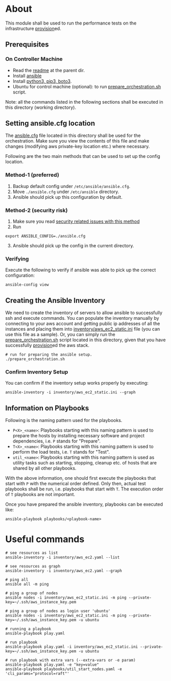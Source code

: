 # About

This module shall be used to run the performance tests on the infrastructure [provision](../provision)ed.

## Prerequisites
### On Controller Machine
- Read the [readme](../README.md) at the parent dir.
- Install [ansible](https://docs.ansible.com/ansible/latest/installation_guide/intro_installation.html)
- Install [python3, pip3, boto3](https://stackoverflow.com/a/59073019).
- Ubuntu for control machine (optional): to run [prepare_orchestration.sh](prepare_orchestration.sh) script.

Note: all the commands listed in the following sections shall be executed in this directory (working directory).

## Setting ansible.cfg location

The [ansible.cfg](ansible.cfg) file located in this directory shall be used for the orchestration. Make sure you view
the contents of this file and make changes (modifying aws private-key location etc.) where necessary.

Following are the two main methods that can be used to set up the config location.

### Method-1 (preferred)
1. Backup default config under `/etc/ansible/ansible.cfg`.
2. Move `./ansible.cfg` under `/etc/ansible` directory.
3. Ansible should pick up this configuration by default.

### Method-2 (security risk)
1. Make sure you read [security related issues with this method](https://docs.ansible.com/ansible/devel/reference_appendices/config.html#cfg-in-world-writable-dir)
2. Run 
```
export ANSIBLE_CONFIG=./ansible.cfg
```
3. Ansible should pick up the config in the current directory.

### Verifying

Execute the following to verify if ansible was able to pick up the correct configuration:
```
ansible-config view
```

## Creating the Ansible Inventory

We need to create the inventory of servers to allow ansible to successfully ssh and execute commands. You can populate
the inventory manually by connecting to your aws account and getting public ip addresses of all the instances and
placing them into [inventory/aws_ec2_static.ini](inventory/aws_ec2_static.ini) file (you can use this file as a sample). 
Or, you can simply run the [prepare_orchestration.sh](prepare_orchestration.sh) script located in this directory, given 
that you have successfully [provision](../provision)ed the aws stack.
```
# run for preparing the ansible setup.
./prepare_orchestration.sh
```

### Confirm Inventory Setup

You can confirm if the inventory setup works properly by executing:
```
ansible-inventory -i inventory/aws_ec2_static.ini --graph
```

## Information on Playbooks

Following is the naming pattern used for the playbooks.
- `P<X>_<name>`: Playbooks starting with this naming pattern is used to prepare the hosts by installing 
necessary software and project dependencies, i.e. `P` stands for "Prepare".
- `T<X>_<name>`: Playbooks starting with this naming pattern is used to perform the load tests, 
i.e. `T` stands for "Test".
- `util_<name>`: Playbooks starting with this naming pattern is used as utility tasks such as starting, 
stopping, cleanup etc. of hosts that are shared by all other playbooks.

With the above information, one should first execute the playbooks that start with `P` with the numerical order defined.
Only then, actual test playbooks shall be run, i.e. playbooks that start with `T`. The execution order of `T` playbooks
are not important.

Once you have prepared the ansible inventory, playbooks can be executed like:
```
ansible-playbook playbooks/<playbook-name>
```

# Useful commands
```
# see resources as list
ansible-inventory -i inventory/aws_ec2.yaml --list

# see resources as graph
ansible-inventory -i inventory/aws_ec2.yaml --graph

# ping all
ansible all -m ping

# ping a group of nodes
ansible nodes -i inventory/aws_ec2_static.ini -m ping --private-key=~/.ssh/aws_instance_key.pem

# ping a group of nodes as login user 'ubuntu'
ansible nodes -i inventory/aws_ec2_static.ini -m ping --private-key=~/.ssh/aws_instance_key.pem -u ubuntu

# running a playbook
ansible-playbook play.yaml

# run playbook
ansible-playbook play.yaml -i inventory/aws_ec2_static.ini --private-key=~/.ssh/aws_instance_key.pem -u ubuntu

# run playbook with extra vars (--extra-vars or -e param)
ansible-playbook play.yaml -e "key=value"
ansible-playbook playbooks/util_start_nodes.yaml -e 'cli_params="protocol=raft"'
```